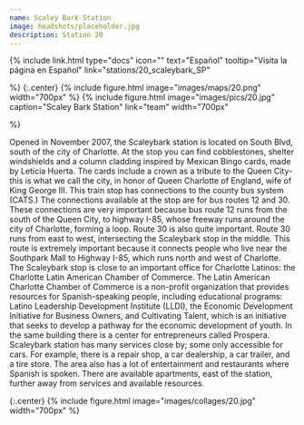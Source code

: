 ```yaml
---
name: Scaley Bark Station
image: headshots/placeholder.jpg
description: Station 20
---
```


{%
  include link.html
  type="docs"
  icon=""
  text="Español"
  tooltip="Visita la página en Español"
  link="stations/20_scaleybark_SP"

%}
{:.center}
{%
  include figure.html
  image="images/maps/20.png"
  width="700px"
%}
{%
  include figure.html
  image="images/pics/20.jpg"
  caption="Scaley Bark Station"
  link="team"
  width="700px"

%}


Opened in November 2007, the Scaleybark station is located on South Blvd, south of the city of Charlotte. At the stop you can find cobblestones, shelter windshields and a column cladding inspired by Mexican Bingo cards, made by Leticia Huerta. The cards include a crown as a tribute to the Queen City- this is what we call the city, in honor of Queen Charlotte of England, wife of King George III.
This train stop has connections to the county bus system (CATS.) The connections available at the stop are for bus routes 12 and 30. These connections are very important because bus route 12 runs from the south of the Queen City, to highway I-85, whose freeway runs around the city of Charlotte, forming a loop. Route 30 is also quite important. Route 30 runs from east to west, intersecting the Scaleybark stop in the middle. This route is extremely important because it connects people who live near the Southpark Mall to Highway I-85, which runs north and west of Charlotte.
The Scaleybark stop is close to an important office for Charlotte Latinos: the Charlotte Latin American Chamber of Commerce. The Latin American Charlotte Chamber of Commerce is a non-profit organization that provides resources for Spanish-speaking people, including educational programs: Latino Leadership Development Institute (LLDI), the Economic Development Initiative for Business Owners, and Cultivating Talent, which is an initiative that seeks to develop a pathway for the economic development of youth. In the same building there is a center for entrepreneurs called Prospera.
Scaleybark station has many services close by; some only accessible for cars.  For example, there is a repair shop, a car dealership, a car trailer, and a tire store. The area also has a lot of entertainment and restaurants where Spanish is spoken. There are available apartments, east of the station, further away from services and available resources. 

{:.center}
{%
include figure.html
image="images/collages/20.jpg"
width="700px"
%}
